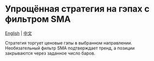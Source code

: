 # Упрощённая стратегия на гэпах с фильтром SMA
[English](README.md) | [中文](README_cn.md)

Стратегия торгует ценовые гэпы в выбранном направлении. Необязательный фильтр SMA подтверждает тренд, а позиции закрываются через заданное число баров.
